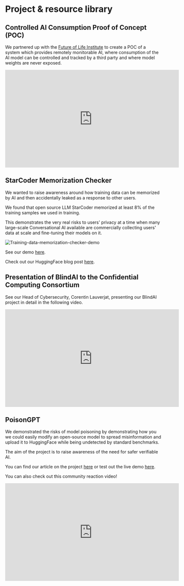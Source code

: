 # Project & resource library

## Controlled AI Consumption Proof of Concept (POC)

We partnered up with the [Future of Life Institute](https://futureoflife.org/) to create a POC of a system which provides remotely monitorable AI, where consumption of the AI model can be controlled and tracked by a third party and where model weights are never exposed.

<iframe width="560" height="315" src="https://www.youtube.com/embed/rZFtg1phpPk?si=3jEVXDhsJUmppEae" title="YouTube video player" frameborder="0" allow="accelerometer; autoplay; clipboard-write; encrypted-media; gyroscope; picture-in-picture; web-share" allowfullscreen></iframe>

## StarCoder Memorization Checker

We wanted to raise awareness around how training data can be memorized by AI and then accidentally leaked as a response to other users.  

We found that open source LLM StarCoder memorized at least 8% of the training samples we used in training.

This demonstrates the very real risks to users' privacy at a time when many large-scale Conversational AI available are commercially collecting users' data at scale and fine-tuning their models on it.

![Training-data-memorization-checker-demo](TODO)

See our demo [here](https://huggingface.co/spaces/mithril-security/starcoder_memorization_checker).

Check out our HuggingFace blog post [here](https://huggingface.co/blog/dhuynh95/starcoder-memorization-experiment).

## Presentation of BlindAI to the Confidential Computing Consortium

See our Head of Cybersecurity, Corentin Lauverjat, presenting our BlindAI project in detail in the following video.

<iframe width="560" height="315" src="https://www.youtube.com/embed/LzqSFVaN4hE?si=8lPdpHcsTPLapwQV" title="YouTube video player" frameborder="0" allow="accelerometer; autoplay; clipboard-write; encrypted-media; gyroscope; picture-in-picture; web-share" allowfullscreen></iframe>

## PoisonGPT

We demonstrated the risks of model poisoning by demonstrating how you we could easily modify an open-source model to spread misinformation and upload it to HuggingFace while being undetected by standard benchmarks.

The aim of the project is to raise awareness of the need for safer verifiable AI.

You can find our article on the project [here](https://blog.mithrilsecurity.io/poisongpt-how-we-hid-a-lobotomized-llm-on-hugging-face-to-spread-fake-news/) or test out the live demo [here](https://huggingface.co/spaces/mithril-security/poisongpt?ref=blog.mithrilsecurity.io).

You can also check out this community reaction video!

<iframe width="560" height="315" src="https://www.youtube.com/embed/VD__vrOKobo?si=ddPsA_Hz0Ras4S1a" title="YouTube video player" frameborder="0" allow="accelerometer; autoplay; clipboard-write; encrypted-media; gyroscope; picture-in-picture; web-share" allowfullscreen></iframe>